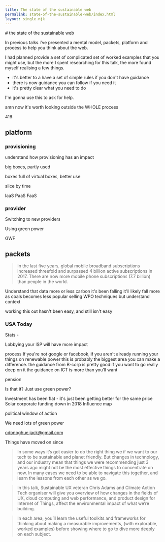 ```yaml
---
title: The state of the sustainable web
permalink: state-of-the-sustainable-web/index.html
layout: single.njk
---
```


# the state of the sustainable web

In previous talks I've presented a mental model, packets, platform and process to help you think about the web.

I had planned provide a set of complicated set of worked examples that you might use, but the more I spent researching for this talk, the more found myself realising a few things.

- it's better to a have a set of simple rules if you don't have guidance
- there is now guidance you can follow if you need it
- it's pretty clear what you need to do

I'm gonna use this to ask for help.

amn now it's worth looking outside the WHOLE process

416
## platform

### provisioning

understand how provisioning has an impact

big boxes, partly used

boxes full of virtual boxes, better use

slice by time

IaaS
PaaS
FaaS

### provider

Switching to new providers

Using green power

GWF

## packets

> In the last five years, global mobile broadband subscriptions increased threefold and surpassed 4 billion active subscriptions in 2017. There are now more mobile phone subscriptions (7.7 billion) than people in the world.

Understand that data more or less carbon
it's been falling
it'll likely fall more as coals becomes less popular
selling WPO techniques but understand context

working this out hasn't been easy, and still isn't easy

### USA Today

Stats -



Lobbying your ISP will have more impact

process
If you're not google or facebook, if you aren't already running your things on renewable power this is probably the biggest area you can make a difference.
the guidance from B-corp is pretty good
if you want to go really deep on it the guidance on ICT is more than you'll want

pension

Is that it? Just use green power?

Investment has been flat - it's just been getting better for the same price
Solar corporate funding down in 2018
Influence map

political window of action


We need lots of green power







odonoghue.jack@gmail.com










Things have moved on since

> In some ways it’s got easier to do the right thing we if we want to our tech to be sustainable and planet friendly. But changes in technology, and our industry mean that things we were recommending just 3 years ago might not be the most effective things to concentrate on now. In many cases we need to be able to navigate this together, and learn the lessons from each other as we go.

> In this talk, Sustainable UX veteran Chris Adams and Climate Action Tech organiser will give you overview of how changes in the fields of UX, cloud computing and web performance, and product design for Internet of Things, affect the environmental impact of what we’re building.

> In each area, you’ll learn the useful toolkits and frameworks for thinking about making a measurable improvements, (with explorable, worked examples) before showing where to go to dive more deeply on each subject.